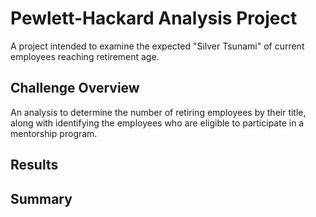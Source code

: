 # Pewlett-Hackard Analysis Project
A project intended to examine the expected "Silver Tsunami" of current employees reaching retirement age.
## Challenge Overview
An analysis to determine the number of retiring employees by their title, along with identifying the employees who are eligible to participate in a mentorship program.
## Results

## Summary
